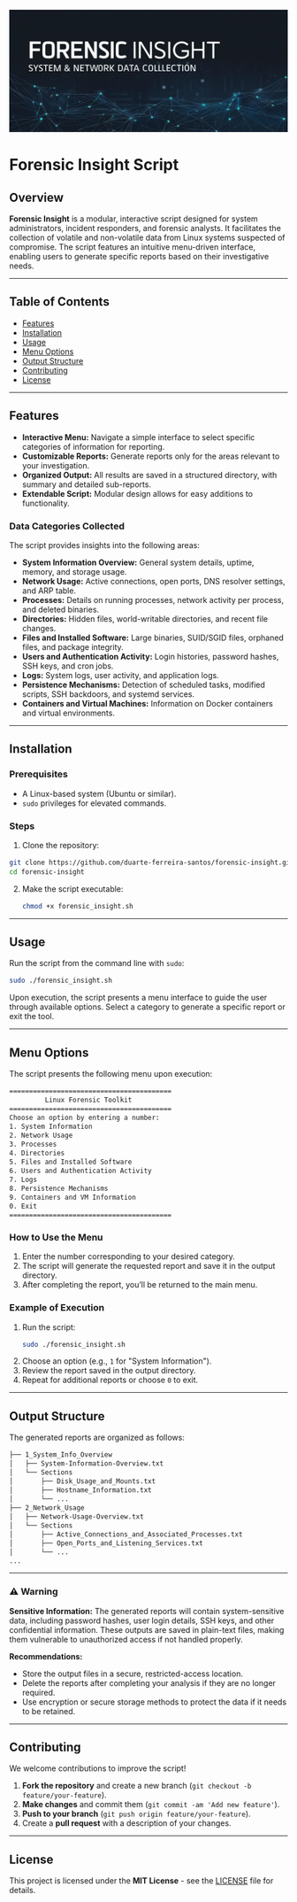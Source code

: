 ![forensic-insight-logo](./forensic-insight.jpg)

# Forensic Insight Script

## Overview  
**Forensic Insight** is a modular, interactive script designed for system administrators, incident responders, and forensic analysts. It facilitates the collection of volatile and non-volatile data from Linux systems suspected of compromise. The script features an intuitive menu-driven interface, enabling users to generate specific reports based on their investigative needs.  

---

## Table of Contents  
- [Features](#features)  
- [Installation](#installation)  
- [Usage](#usage)  
- [Menu Options](#menu-options)  
- [Output Structure](#output-structure)  
- [Contributing](#contributing)  
- [License](#license)  

---

## Features  
- **Interactive Menu:** Navigate a simple interface to select specific categories of information for reporting.  
- **Customizable Reports:** Generate reports only for the areas relevant to your investigation.  
- **Organized Output:** All results are saved in a structured directory, with summary and detailed sub-reports.  
- **Extendable Script:** Modular design allows for easy additions to functionality.  

### Data Categories Collected  
The script provides insights into the following areas:  
- **System Information Overview:** General system details, uptime, memory, and storage usage.  
- **Network Usage:** Active connections, open ports, DNS resolver settings, and ARP table.  
- **Processes:** Details on running processes, network activity per process, and deleted binaries.  
- **Directories:** Hidden files, world-writable directories, and recent file changes.  
- **Files and Installed Software:** Large binaries, SUID/SGID files, orphaned files, and package integrity.  
- **Users and Authentication Activity:** Login histories, password hashes, SSH keys, and cron jobs.  
- **Logs:** System logs, user activity, and application logs.  
- **Persistence Mechanisms:** Detection of scheduled tasks, modified scripts, SSH backdoors, and systemd services.  
- **Containers and Virtual Machines:** Information on Docker containers and virtual environments.  

---

## Installation  

### Prerequisites  
- A Linux-based system (Ubuntu or similar).  
- `sudo` privileges for elevated commands.  

### Steps  
1. Clone the repository:

```bash
git clone https://github.com/duarte-ferreira-santos/forensic-insight.git
cd forensic-insight
```   

2. Make the script executable:  
   ```bash
   chmod +x forensic_insight.sh
   ```  

---

## Usage  
Run the script from the command line with `sudo`:  

```bash
sudo ./forensic_insight.sh
```  

Upon execution, the script presents a menu interface to guide the user through available options. Select a category to generate a specific report or exit the tool.

---

## Menu Options  

The script presents the following menu upon execution:

```
=========================================
         Linux Forensic Toolkit          
=========================================
Choose an option by entering a number:
1. System Information
2. Network Usage
3. Processes
4. Directories
5. Files and Installed Software
6. Users and Authentication Activity
7. Logs
8. Persistence Mechanisms
9. Containers and VM Information
0. Exit
=========================================
```

### How to Use the Menu  
1. Enter the number corresponding to your desired category.  
2. The script will generate the requested report and save it in the output directory.  
3. After completing the report, you’ll be returned to the main menu.  

### Example of Execution  
1. Run the script:  
   ```bash
   sudo ./forensic_insight.sh
   ```  
2. Choose an option (e.g., `1` for "System Information").  
3. Review the report saved in the output directory.  
4. Repeat for additional reports or choose `0` to exit.  

---

## Output Structure  

The generated reports are organized as follows:  

```
├── 1_System_Info_Overview
│   ├── System-Information-Overview.txt
│   └── Sections
│       ├── Disk_Usage_and_Mounts.txt
│       ├── Hostname_Information.txt
│       └── ...
├── 2_Network_Usage
│   ├── Network-Usage-Overview.txt
│   └── Sections
│       ├── Active_Connections_and_Associated_Processes.txt
│       ├── Open_Ports_and_Listening_Services.txt
│       └── ...
...
```

---

### ⚠️ Warning  
**Sensitive Information:** The generated reports will contain system-sensitive data, including password hashes, user login details, SSH keys, and other confidential information. These outputs are saved in plain-text files, making them vulnerable to unauthorized access if not handled properly.  

**Recommendations:**  
- Store the output files in a secure, restricted-access location.  
- Delete the reports after completing your analysis if they are no longer required.  
- Use encryption or secure storage methods to protect the data if it needs to be retained.  

---
## Contributing  

We welcome contributions to improve the script!  

1. **Fork the repository** and create a new branch (`git checkout -b feature/your-feature`).  
2. **Make changes** and commit them (`git commit -am 'Add new feature'`).  
3. **Push to your branch** (`git push origin feature/your-feature`).  
4. Create a **pull request** with a description of your changes.  

---

## License  
This project is licensed under the **MIT License** - see the [LICENSE](LICENSE) file for details.  



